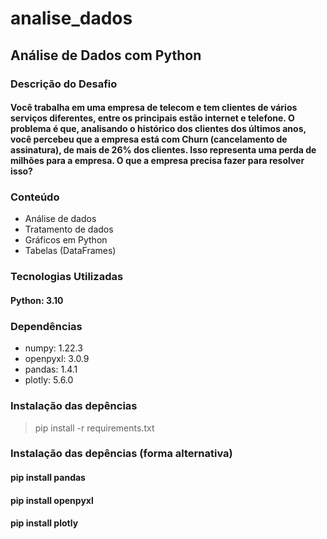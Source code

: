 # analise_dados

## Análise de Dados com Python

### Descrição do Desafio

#### Você trabalha em uma empresa de telecom e tem clientes de vários serviços diferentes, entre os principais estão internet e telefone. O problema é que, analisando o histórico dos clientes dos últimos anos, você percebeu que a empresa está com Churn (cancelamento de assinatura), de mais de 26% dos clientes. Isso representa uma perda de milhões para a empresa. O que a empresa precisa fazer para resolver isso?


### Conteúdo
- Análise de dados
- Tratamento de dados
- Gráficos em Python
- Tabelas (DataFrames)

### Tecnologias Utilizadas
#### Python: 3.10

### Dependências
- numpy: 1.22.3
- openpyxl: 3.0.9
- pandas: 1.4.1
- plotly: 5.6.0

### Instalação das depências
> pip install -r requirements.txt

### Instalação das depências (forma alternativa)
#### pip install pandas
#### pip install openpyxl
####  pip install plotly
